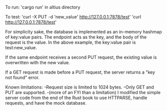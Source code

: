 To run:
'cargo run' in altius directory

To test:
'curl -X PUT -d 'new_value' http://127.0.0.1:7878/test'
'curl http://127.0.0.1:7878/test'

For simplicity sake, the database is implemented as an in-memory hashmap of key:value pairs. The endpoint acts as the key, and the body of the request is the value. In the above example, the key:value pair is test:new_value. 

If the same endpoint receives a second PUT request, the existing value is overwritten with the new value.

If a GET request is made before a PUT request, the server returns a "key not found" error.

Known limitations:
-Request size is limited to 1024 bytes.
-Only GET and PUT are supported.
-(more of an FYI than a limitation) I modified the simple server code from the end of the Rust book to use HTTPARSE, handle requests, and have the mock database.